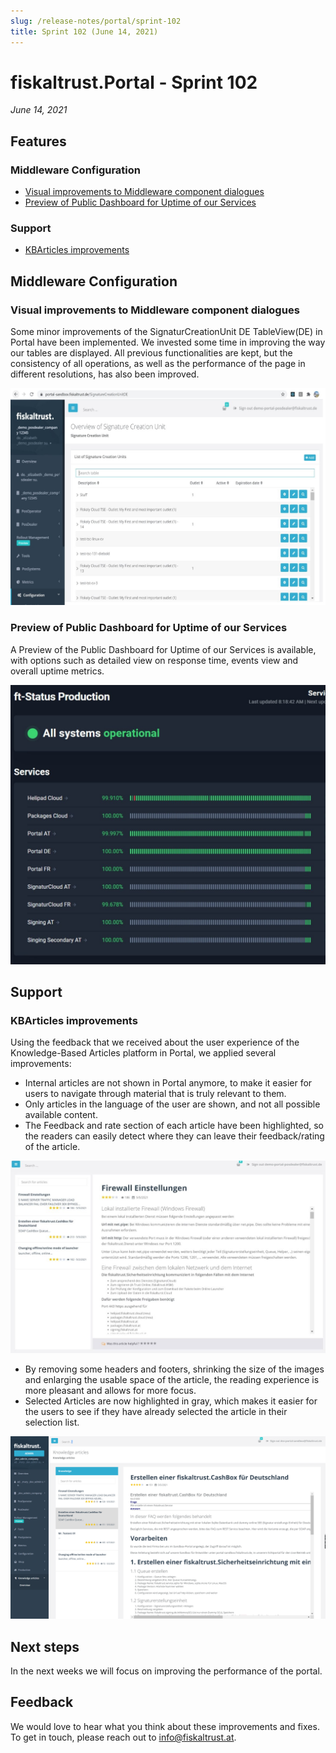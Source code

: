 ```yaml
---
slug: /release-notes/portal/sprint-102
title: Sprint 102 (June 14, 2021)
---
```


# fiskaltrust.Portal - Sprint 102
_June 14, 2021_

## Features

### Middleware Configuration
- [Visual improvements to Middleware component dialogues](#visual-improvements-to-middleware-component-dialogues)
- [Preview of Public Dashboard for Uptime of our Services](#preview-of-public-dashboard-for-uptime-of-our-services)

### Support

- [KBArticles improvements](#kbarticles-improvements)

## Middleware Configuration

### Visual improvements to Middleware component dialogues

Some minor improvements of the SignaturCreationUnit DE TableView(DE)  in Portal have been implemented. We invested some time in improving the way our tables are displayed. All previous functionalities are kept, but the consistency of all operations, as well as the performance of the page in different resolutions, has also been improved.

![scu](images/sprint-102/scu.png)

### Preview of Public Dashboard for Uptime of our Services

A Preview of the Public Dashboard for Uptime of our Services is available, with options such as detailed view on response time, events view and overall uptime metrics.

![production-status](images/sprint-102/production-status.png)

## Support

### KBArticles improvements

Using the feedback that we received about the user experience of the Knowledge-Based Articles platform in Portal, we applied several improvements:

- Internal articles are not shown in Portal anymore, to make it easier for users to navigate through material that is truly relevant to them.
- Only articles in the language of the user are shown, and not all possible available content.
- The Feedback and rate section of each article have been highlighted, so the readers can easily detect where they can leave their feedback/rating of the article.

![kba-improvements](images/sprint-102/kba-improvements.png)

- By removing some headers and footers, shrinking the size of the images and enlarging the usable space of the article, the reading experience is more pleasant and allows for more focus.
- Selected Articles are now highlighted in gray, which makes it easier for the users to see if they have already selected the article in their selection list.

![highlited-Selected-Article](images/sprint-102/highlited-Selected-Article.png)


## Next steps
In the next weeks we will focus on improving the performance of the portal.

## Feedback
We would love to hear what you think about these improvements and fixes. To get in touch, please reach out to [info@fiskaltrust.at](mailto:info@fiskaltrust.at).



